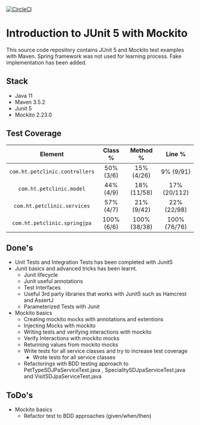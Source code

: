 [![CircleCI](https://circleci.com/gh/haluktiras/testing-junit5-mockito.svg?style=svg)](https://app.circleci.com/pipelines/github/haluktiras/testing-junit5-mockito)

# Introduction to JUnit 5 with Mockito

This source code repository contains JUnit 5 and Mockito test examples with Maven. Spring framework was not used for learning process. Fake implementation has been added.

## Stack
* Java 11
* Maven 3.5.2
* Junit 5
* Mockito 2.23.0

## Test Coverage
|  Element                         | Class %      | Method %     |  Line %    |
|:--------------------------------:|:------------:|:------------:|:------------:|
| `com.ht.petclinic.controllers`   |  50% (3/6)   |  15% (4/26)  |   9% (9/91)  |
| `com.ht.petclinic.model`         |  44% (4/9)   |  18% (11/58) |  17% (20/112)|
| `com.ht.petclinic.services`      |  57% (4/7)   |  21% (9/42)  |  22% (22/98) |
| `com.ht.petclinic.springjpa`     | 100% (6/6)   | 100% (38/38) | 100% (76/76) |

## Done's
* Unit Tests and Integration Tests has been completed with Junit5
* Junit basics and advanced tricks has been learnt.
    - Junit lifecycle
    - Junit useful annotations
    - Test Interfaces
    - Useful 3rd party libraries that works with Junit5 such as Hamcrest and AssertJ
    - Parameterized Tests with Junit
* Mockito basics
    - Creating mockito mocks with annotations and extentions
    - Injecting Mocks with mockito
    - Writing tests and verifying interactions with mockito
    - Verify Interactions with mockito mocks
    - Returining values from mockito mocks
    - Write tests for all service classes and try to increase test coverage
        * Wrote tests for all service classes
    - Refactorings with BDD testing approach to PetTypeSDJPaServiceTest.java , SpecialitySDJpaServiceTest.java and VisitSDJpaServiceTest.java    
    
## ToDo's
* Mockito basics
    - Refactor test to BDD approaches (given/when/then)